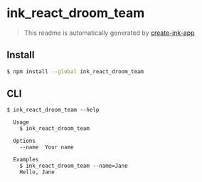 # ink_react_droom_team

> This readme is automatically generated by [create-ink-app](https://github.com/vadimdemedes/create-ink-app)


## Install

```bash
$ npm install --global ink_react_droom_team
```


## CLI

```
$ ink_react_droom_team --help

  Usage
    $ ink_react_droom_team

  Options
    --name  Your name

  Examples
    $ ink_react_droom_team --name=Jane
    Hello, Jane
```
